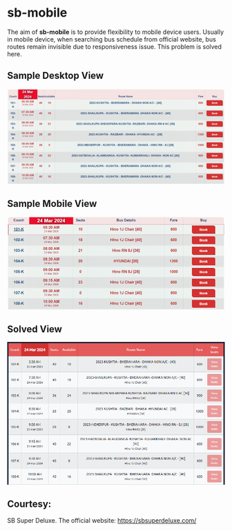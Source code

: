 # sb-mobile
The aim of **sb-mobile** is to provide flexibility to mobile device users. Usually in mobile device, when searching bus schedule from official website, bus routes remain invisible due to responsiveness issue. This problem is solved here.

## Sample Desktop View
![Desktop View](/assets/images/desktop.png)

## Sample Mobile View
![Mobile View](/assets/images/mobile.png)

## Solved View
![Solved View](/assets/images/solved.png)

## Courtesy:
SB Super Deluxe. The official website: https://sbsuperdeluxe.com/